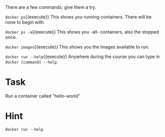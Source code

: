 There are a few commands, give them a try.

`docker ps`{{execute}}
This shows you running containers. There will be none to begin with.

`docker ps -a`{{execute}}
This shows you -all- containers, also the stopped once.

`docker images`{{execute}}
This shows you the images available to run.

`docker run --help`{{execute}}
Anywhere during the course you can type in `docker [command] --help`.

# Task
Run a container called "hello-world"

# Hint
`docker run --help`
